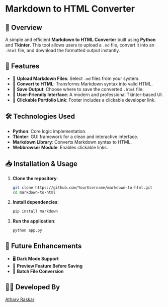 # Markdown to HTML Converter

## 🚀 Overview
A simple and efficient **Markdown to HTML Converter** built using **Python** and **Tkinter**. This tool allows users to upload a `.md` file, convert it into an `.html` file, and download the formatted output instantly.

## 📌 Features
- 📂 **Upload Markdown Files**: Select `.md` files from your system.
- 🔄 **Convert to HTML**: Transforms Markdown syntax into valid HTML.
- 💾 **Save Output**: Choose where to save the converted `.html` file.
- 🎨 **User-Friendly Interface**: A modern and professional Tkinter-based UI.
- 🔗 **Clickable Portfolio Link**: Footer includes a clickable developer link.

## 🛠️ Technologies Used
- **Python**: Core logic implementation.
- **Tkinter**: GUI framework for a clean and interactive interface.
- **Markdown Library**: Converts Markdown syntax to HTML.
- **Webbrowser Module**: Enables clickable links.

## 📥 Installation & Usage
1. **Clone the repository**:
   ```bash
   git clone https://github.com/YourUsername/markdown-to-html.git
   cd markdown-to-html
   ```
2. **Install dependencies**:
   ```bash
   pip install markdown
   ```
3. **Run the application**:
   ```bash
   python app.py
   ```

## 🎯 Future Enhancements
- 🖥️ **Dark Mode Support**
- 📑 **Preview Feature Before Saving**
- 📂 **Batch File Conversion**

## 👨‍💻 Developed By
[Atharv Raskar](https://atharvraskar.me/)
